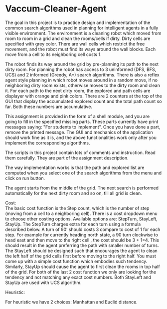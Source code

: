 # Vaccum-Cleaner-Agent
The goal in this project is to practice design and implementation of the common search algorithms used in planning for intelligent agents in a fully visible environment. The environment is a cleaning robot which moved from room to room in a grid and clean the rooms/cells if dirty. Dirty cells are specified with grey color. There are wall cells which restrict the free movement, and the robot must find its ways around the wall blocks. Each move from a cell to its neighboring cell costs 1.

The robot finds its way around the grid by pre-planning its path to the next dirty room. For planning the robot has access to 3 uninformed (DFS, BFS, UCS) and 2 informed (Greedy, A*) search algorithms. There is also a reflex agent style planning in which robot moves around in a random move, if no neighboring dirty room exists, otherwise moves to the dirty room and clean it. 
For each path to the next dirty room, the explored and path cells are displayer with orange and pink colors. There are 2 counters at the top of the GUI that display the accumulated explored count and the total path count so far. Both these numbers are accumulative.

This assignment is provided in the form of a shell module, and you are going to fill in the specified missing parts. These parts currently have print messages saying: "For students to implement". Once you have done a part, remove the printed message. The GUI and mechanics of the application should work fine as it is, and the above functionalities work only after you implement the corresponding algorithms. 
 
The scripts in this project contain lots of comments and instruction. Read them carefully. They are part of the assignment description.

The way implementation works is that the path and explored list are computed when you select one of the search algorithms from the menu and click on run button.
 
The agent starts from the middle of the grid. The next search is performed automatically for the next dirty room and so on, till all grid is clean.


Cost:  
The basic cost function is the Step count, which is the number of step (moving from a cell to a neighboring cell). There is a cost dropdown menu to choose other costing options. Available options are: StepTurn, StayLeft, StayUp. The StepTurn charges extra for each turn using a formula described below. 
A turn of 90’ should costs 3 compare to cost of 1 for each step. For example for currently heading north state, a 90 turn clockwise to head east and then move to the right cell , the cost should be 3 + 1=4. This should result in the agent preferring the path with smaller number of turns. 
The StayLeft should be designed such that encourages the agent to clean the left half of the grid cells first before moving to the right half. You must come up with a simple cost function which embodies such tendency. Similarly, StayUp should cause the agent to first clean the rooms in top half of the grid. For both of the last 2 cost function we only are looking for the tendency and not matching any exact cost numbers. Both StayLeft and StayUp are used with UCS algorithm.

Heuristic:

For heuristic we have 2 choices: Manhattan and Euclid distance.
